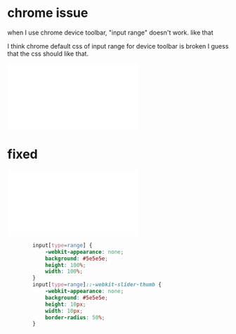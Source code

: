# chrome issue

when I use chrome device toolbar, "input range" doesn't work.
like that


I think chrome default css of input range for device toolbar is broken
I guess that the css should like that.

![sample](./problem.html)


# fixed
![sample](./solved.html)



```css
        input[type=range] {
            -webkit-appearance: none;
            background: #5e5e5e;
            height: 100%;
            width: 100%;
        }
        input[type=range]::-webkit-slider-thumb {
            -webkit-appearance: none;
            background: #5e5e5e;
            height: 10px;
            width: 10px;
            border-radius: 50%;
        }
```
